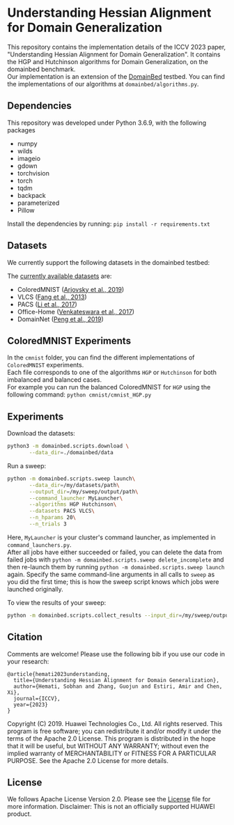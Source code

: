 # Understanding Hessian Alignment for Domain Generalization

This repository contains the implementation details of the ICCV 2023 paper, "Understanding Hessian Alignment for Domain Generalization".
It contains the HGP and Hutchinson algorithms for Domain Generalization, on the domainbed benchmark.  
Our implementation is an extension of the [DomainBed](https://github.com/facebookresearch/DomainBed) testbed. You can find the implementations of our algorithms at `domainbed/algorithms.py`.


## Dependencies
This repository was developed under Python 3.6.9, with the following packages

* numpy
* wilds
* imageio
* gdown
* torchvision
* torch
* tqdm
* backpack
* parameterized
* Pillow

Install the dependencies by running:
``pip install -r requirements.txt``

## Datasets
We currently support the following datasets in the domainbed testbed:

The [currently available datasets](domainbed/datasets.py) are:

* ColoredMNIST ([Arjovsky et al., 2019](https://arxiv.org/abs/1907.02893))
* VLCS  ([Fang et al., 2013](https://openaccess.thecvf.com/content_iccv_2013/papers/Fang_Unbiased_Metric_Learning_2013_ICCV_paper.pdf))
* PACS ([Li et al., 2017](https://arxiv.org/abs/1710.03077))
* Office-Home ([Venkateswara et al., 2017](https://arxiv.org/abs/1706.07522))
* DomainNet ([Peng et al., 2019](http://ai.bu.edu/M3SDA/))

## ColoredMNIST Experiments

In the `cmnist` folder, you can find the different implementations of `ColoredMNIST` experiments.  
Each file corresponds to one of the algorithms `HGP` or `Hutchinson` for both imbalanced and balanced cases.  
For example you can run the balanced ColoredMNIST for `HGP` using the following command: `python cmnist/cmnist_HGP.py`  

## Experiments

Download the datasets:

```sh
python3 -m domainbed.scripts.download \
       --data_dir=./domainbed/data
```

Run a sweep:

```sh
python -m domainbed.scripts.sweep launch\
       --data_dir=/my/datasets/path\
       --output_dir=/my/sweep/output/path\
       --command_launcher MyLauncher\
       --algorithms HGP Hutchinson\
       --datasets PACS VLCS\
       --n_hparams 20\
       --n_trials 3
```
Here, `MyLauncher` is your cluster's command launcher, as implemented in `command_launchers.py`.  
After all jobs have either succeeded or failed, you can delete the data from failed jobs with ``python -m domainbed.scripts.sweep delete_incomplete`` and then re-launch them by running ``python -m domainbed.scripts.sweep launch`` again. Specify the same command-line arguments in all calls to `sweep` as you did the first time; this is how the sweep script knows which jobs were launched originally.

To view the results of your sweep:

````sh
python -m domainbed.scripts.collect_results --input_dir=/my/sweep/output/path
````

## Citation

Comments are welcome! Please use the following bib if you use our code in your research:

```
@article{hemati2023understanding,
  title={Understanding Hessian Alignment for Domain Generalization},
  author={Hemati, Sobhan and Zhang, Guojun and Estiri, Amir and Chen, Xi},
  journal={ICCV},
  year={2023}
}
```

Copyright (C) 2019. Huawei Technologies Co., Ltd. All rights reserved.
This program is free software; you can redistribute it and/or modify
it under the terms of the Apache 2.0 License.
This program is distributed in the hope that it will be useful,
but WITHOUT ANY WARRANTY; without even the implied warranty of
MERCHANTABILITY or FITNESS FOR A PARTICULAR PURPOSE. See the
Apache 2.0 License for more details.

## License
We follows Apache License Version 2.0. Please see the [License](./LICENSE) file for more information.
Disclaimer: This is not an officially supported HUAWEI product.